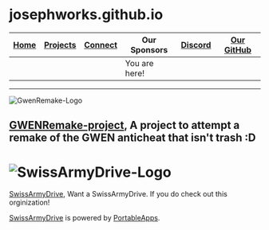 # josephworks.github.io
| [Home](README.md) | [Projects](PROJECTS.md) | [Connect](CONNECT.md) | Our Sponsors | [Discord](DISCORD.md) | [Our GitHub](http://www.github.com/josephworks) |
|-------------------|-------------------------|:-------:|-----------------------------|-----------------------|-------------------------------------------------|
||||You are here!
------
![GwenRemake-Logo](https://avatars0.githubusercontent.com/u/31381689?v=4&s=200)

[GWENRemake-project](https://github.com/GWENRemake-Project), A project to attempt a remake of the GWEN anticheat that isn't trash :D
------
# ![SwissArmyDrive-Logo](https://avatars1.githubusercontent.com/u/32178618?v=4&s=400&u=f3db733c454bee60592955bb0ee122be5acf6828)

[SwissArmyDrive](https://github.com/SwissArmyDrive), Want a SwissArmyDrive. If you do check out this orginization!

[SwissArmyDrive](https://github.com/SwissArmyDrive) is powered by [PortableApps](https://portableapps.com/apps/).
